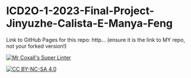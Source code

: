 # ICD2O-1-2023-Final-Project-Jinyuzhe-Calista-E-Manya-Feng

Link to GitHub Pages for this repo: http...
(ensure it is the link to MY repo, not your forked version!)

[![Mr Coxall's Super Linter](https://github.com/<OWNER>/<REPOSITORY>/workflows/Mr%20Coxall's%20Super%20Linter/badge.svg)](https://github.com/<OWNER>/<REPOSITORY>/actions)

[![CC BY-NC-SA 4.0](https://img.shields.io/badge/License-CC%20BY--NC--SA%204.0-blue.svg)](./LICENSE)
